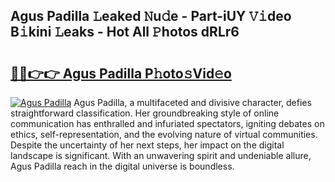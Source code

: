 ## Agus Padilla 𝙻eaked 𝙽u𝚍e - Part-iUY 𝚅𝚒deo B𝚒kini 𝙻eaks - Hot All 𝙿hotos dRLr6

# <h2><a href="http://ld59z7.urlbe.top/?page=Agus+Padilla">🔗🔗👉👉 Agus Padilla P𝚑oto𝚜Vid𝚎o</a></h2>

[![Agus Padilla](https://i.imgur.com/eBuTRDB.gif)](http://ld59z7.urlbe.top/?page=Agus+Padilla)
Agus Padilla, a multifaceted and divisive character, defies straightforward classification. Her groundbreaking style of online communication has enthralled and infuriated spectators, igniting debates on ethics, self-representation, and the evolving nature of virtual communities. Despite the uncertainty of her next steps, her impact on the digital landscape is significant. With an unwavering spirit and undeniable allure, Agus Padilla reach in the digital universe is boundless.
